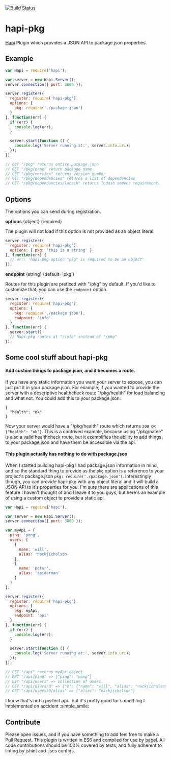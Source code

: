 [![Build Status](https://travis-ci.org/nackjicholson/hapi-pkg.svg?branch=master)](https://travis-ci.org/nackjicholson/hapi-pkg)

# hapi-pkg
[Hapi](http://hapijs.com) Plugin which provides a JSON API to package.json properties.

## Example

```javascript
var Hapi = require('hapi');

var server = new Hapi.Server();
server.connection({ port: 3000 });

server.register({
  register: require('hapi-pkg'),
  options: {
    pkg: require('./package.json')
  }
}, function(err) {
  if (err) {
    console.log(err);
  }

  server.start(function () {
    console.log('Server running at:', server.info.uri);
  });
});

// GET "/pkg" returns entire package.json
// GET "/pkg/name" return package name
// GET "/pkg/version" returns version number
// GET "/pkg/dependencies" returns a list of dependencies
// GET "/pkg/dependencies/lodash" returns lodash semver requirement.
```

## Options
The options you can send during registration.

**options** {object} (required)

The plugin will not load if this option is not provided as an object literal.

```javascript
server.register({
  register: require('hapi-pkg'),
  options: { pkg: 'this is a string' }
}, function(err) {
  // err: 'hapi-pkg option "pkg" is required to be an object'
});
```

**endpoint** {string} (default='pkg')

Routes for this plugin are prefixed with "/pkg" by default. If you'd like to customize that, you can use the `endpoint`
option.

```javascript
server.register({
  register: require('hapi-pkg'),
  options: {
    pkg: require('./package.json'),
    endpoint: 'info'
  }
}, function(err) {
  server.start()
  // hapi-pkg routes at "/info" instead of "/pkg"
});
```


## Some cool stuff about hapi-pkg

#### Add custom things to package.json, and it becomes a route.
If you have any static information you want your server to expose, you can just put it in your package.json.
For example, if you wanted to provide the server with a descriptive healthcheck route "/pkg/health" for load balancing
and what not. You could add this to your package.json:

```
{
  "health": "ok"
}
```

Now your server would have a "/pkg/health" route which returns `200 OK {"health": "ok"}`. This is a contrived example,
because using "/pkg/name" is also a valid healthcheck route, but it exemplifies the ability to add things to your
package.json and have them be accessible via the api.

#### This plugin actually has nothing to do with package.json
When I started building hapi-pkg I had package.json information in mind, and so the standard thing to
provide as the `pkg` option is a reference to your project's package.json `pkg: require('./package.json')`.
Interestingly though, you can provide hapi-pkg with any object literal and it will build a JSON API to it's properties
for you. I'm sure there are applications of this feature I haven't thought of and I leave it to you guys, but here's
an example of using a custom object to provide a static api.

```javascript
var Hapi = require('hapi');

var server = new Hapi.Server();
server.connection({ port: 3000 });

var myApi = {
  ping: 'pong',
  users: [
    {
      name: 'will',
      alias: 'nackjicholson'
    },
    {
      name: 'peter',
      alias: 'spiderman'
    }
  ]
};  

server.register({
  register: require('hapi-pkg'),
  options: {
    pkg: myApi,
    endpoint: 'api'
  }
}, function(err) {
  if (err) {
    console.log(err);
  }

  server.start(function () {
    console.log('Server running at:', server.info.uri);
  });
});

// GET "/api" returns myApi object
// GET "/api/ping" => {"ping": "pong"}
// GET "/api/users" => collection of users.
// GET "/api/users/0" => {"0": {"name": "will", "alias": "nackjicholson"}}
// GET "/api/users/0/alias" => {"alias": "nackjicholson"}
```

I know that's not a perfect api...but it's pretty good for something I implemented on accident :simple_smile:

## Contribute

Please open issues, and if you have something to add feel free to make a Pull Request. This plugin is written in
ES6 and compiled for use by [babel](http://babeljs.io/). All code contributions should be 100% covered by tests, and
fully adherent to linting by jshint and .jscs configs.
